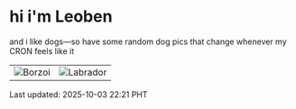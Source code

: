 # hi i'm Leoben

and i like dogs—so have some random dog pics that change whenever my CRON feels like it

|  |  |
|--------|----------|
| ![Borzoi](https://random-dog-vercel.vercel.app/api/random-borzoi?v=1759501281) | ![Labrador](https://random-dog-vercel.vercel.app/api/random-labrador?v=1759501281) |

Last updated: 2025-10-03 22:21 PHT
